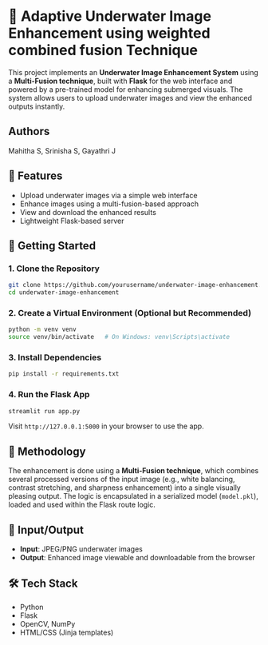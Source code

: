 
# 🌊 Adaptive Underwater Image Enhancement using weighted combined fusion Technique

This project implements an **Underwater Image Enhancement System** using a **Multi-Fusion technique**, built with **Flask** for the web interface and powered by a pre-trained model for enhancing submerged visuals. The system allows users to upload underwater images and view the enhanced outputs instantly.

## Authors
Mahitha S, Srinisha S, Gayathri J

## 📸 Features

- Upload underwater images via a simple web interface
- Enhance images using a multi-fusion-based approach
- View and download the enhanced results
- Lightweight Flask-based server

## 🚀 Getting Started

### 1. Clone the Repository

```bash
git clone https://github.com/yourusername/underwater-image-enhancement.git
cd underwater-image-enhancement
```

### 2. Create a Virtual Environment (Optional but Recommended)

```bash
python -m venv venv
source venv/bin/activate   # On Windows: venv\Scripts\activate
```

### 3. Install Dependencies

```bash
pip install -r requirements.txt
```

### 4. Run the Flask App

```bash
streamlit run app.py
```

Visit `http://127.0.0.1:5000` in your browser to use the app.

## 🧠 Methodology

The enhancement is done using a **Multi-Fusion technique**, which combines several processed versions of the input image (e.g., white balancing, contrast stretching, and sharpness enhancement) into a single visually pleasing output. The logic is encapsulated in a serialized model (`model.pkl`), loaded and used within the Flask route logic.

## 📁 Input/Output

- **Input**: JPEG/PNG underwater images
- **Output**: Enhanced image viewable and downloadable from the browser

## 🛠 Tech Stack

- Python
- Flask
- OpenCV, NumPy
- HTML/CSS (Jinja templates)


